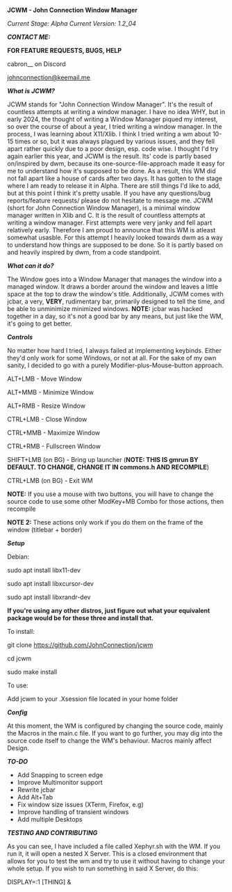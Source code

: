 **JCWM - John Connection Window Manager**

_Current Stage: Alpha_
_Current Version: 1.2_04_

**_CONTACT ME:_**

**FOR FEATURE REQUESTS, BUGS, HELP**

  cabron__ on Discord
  
  johnconnection@keemail.me

**_What is JCWM?_**

  JCWM stands for "John Connection Window Manager". It's the result of countless attempts at 
  writing a window manager. I have no idea WHY, but in early 2024, the thought of writing a Window Manager
  piqued my interest, so over the course of about a year, I tried writing a window manager. In the process,
  I was learning about X11/Xlib. I think I tried writing a wm about 10-15 times or so, but it was
  always plagued by various issues, and they fell apart rather quickly due to a poor design, esp. code wise.
  I thought I'd try again earlier this year, and JCWM is the result. Its' code is partly based on/inspired by dwm, because its
  one-source-file-approach made it easy for me to understand how it's supposed to be done. As a result, this WM did not fall apart like
  a house of cards after two days. It has gotten to the stage where I am ready to release it in Alpha. 
  There are still things I'd like to add, but at this point I think it's pretty usable. If you have any 
  questions/bug reports/feature requests/
  please do not hesitate to message me.
  JCWM (short for John Connection Window Manager), is a minimal window manager written in Xlib and C. It is the result of countless attempts at
  writing a window manager. First attempts were very janky and fell apart relatively early. Therefore I am proud to announce that this WM is atleast somewhat
  usasble. For this attempt I heavily looked towards dwm as a way to understand how things are supposed to be done. So it is partly based on and heavily inspired
  by dwm, from a code standpoint. 

**_What can it do?_**

  The Window goes into a Window Manager that manages the window into a managed window. It draws a border around the window and leaves a little space at the top to 
  draw the window's title. Additionally, JCWM comes with jcbar, a very, **VERY**, rudimentary bar, primarily designed to tell the time, and be able to unminimize minimized
  windows. **NOTE:** jcbar was hacked together in a day, so it's not a good bar by any means, but just like the WM, it's going to get better.
  

**_Controls_**

  No matter how hard I tried, I always failed at implementing keybinds. Either they'd only work for some Windows, or not at all. For the sake
  of my own sanity, I decided to go with a purely Modifier-plus-Mouse-button approach.
  
  ALT+LMB - Move Window
  
  ALT+MMB - Minimize Window
  
  ALT+RMB - Resize Window
  
  CTRL+LMB - Close Window
  
  CTRL+MMB - Maximize Window
  
  CTRL+RMB - Fullscreen Window
  
  SHIFT+LMB (on BG) - Bring up launcher (**NOTE: THIS IS gmrun BY DEFAULT. TO CHANGE, CHANGE IT IN commons.h AND RECOMPILE**)
  
  CTRL+LMB (on BG) - Exit WM
  
  **NOTE:** If you use a mouse with two buttons, you will have to change the source code to use some other ModKey+MB Combo for those actions, then recompile
  
  **NOTE 2:** These actions only work if you do them on the frame of the window (titlebar + border)

**_Setup_**

Debian:

  sudo apt install libx11-dev
  
  sudo apt install libxcursor-dev
  
  sudo apt install libxrandr-dev
  
**If you're using any other distros, just figure out what your equivalent package would be for these three and install that.**

To install:

  git clone https://github.com/JohnConnection/jcwm
  
  cd jcwm
  
  sudo make install

To use: 

  Add jcwm to your .Xsession file located in your home folder

**_Config_**

  At this moment, the WM is configured by changing the source code, mainly the Macros in the main.c file. If you want to go further, you may dig into the source code
  itself to change the WM's behaviour. Macros mainly affect Design.

**_TO-DO_**

  + Add Snapping to screen edge
  + Improve Multimonitor support
  + Rewrite jcbar
  + Add Alt+Tab
  + Fix window size issues (XTerm, Firefox, e.g)
  + Improve handling of transient windows
  + Add multiple Desktops

**_TESTING AND CONTRIBUTING_**

  As you can see, I have included a file called Xephyr.sh with the WM. If you run it, it will open a nested X Server. This is a closed environment that allows for you    to
  test the wm and try to use it without having to change your whole setup. If you wish to run something in said X Server, do this:
  
  DISPLAY=:1 [THING] &




